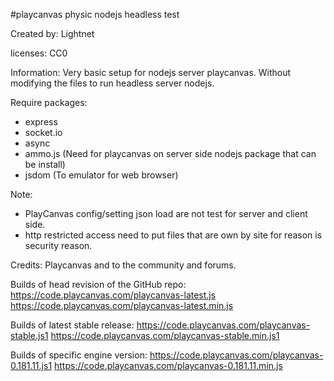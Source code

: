 
 #playcanvas physic nodejs headless test
 
 Created by: Lightnet
 
 licenses: CC0
 
 Information: Very basic setup for nodejs server playcanvas.
 Without modifying the files to run headless server nodejs.
 
 Require packages:
  * express
  * socket.io
  * async
  * ammo.js (Need for playcanvas on server side nodejs package that can be install)
  * jsdom (To emulator for web browser)
  
 Note:
 * PlayCanvas config/setting json load are not test for server and client side.
 * http restricted access need to put files that are own by site for reason is 
 security reason.
 
 Credits: Playcanvas and to the community and forums.
 
Builds of head revision of the GitHub repo:
https://code.playcanvas.com/playcanvas-latest.js
https://code.playcanvas.com/playcanvas-latest.min.js

Builds of latest stable release:
https://code.playcanvas.com/playcanvas-stable.js1
https://code.playcanvas.com/playcanvas-stable.min.js1

Builds of specific engine version:
https://code.playcanvas.com/playcanvas-0.181.11.js1
https://code.playcanvas.com/playcanvas-0.181.11.min.js
